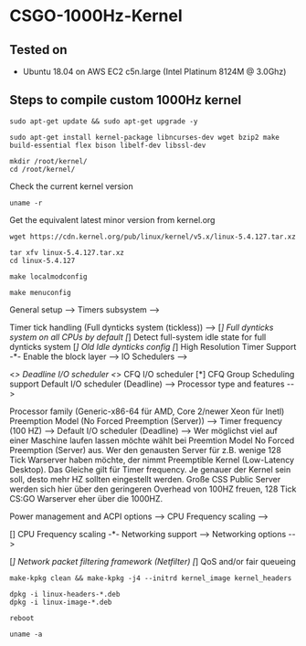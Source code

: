 # CSGO-1000Hz-Kernel

## Tested on

- Ubuntu 18.04 on AWS EC2 c5n.large (Intel Platinum 8124M @ 3.0Ghz)


## Steps to compile custom 1000Hz kernel

```
sudo apt-get update && sudo apt-get upgrade -y
```

```
sudo apt-get install kernel-package libncurses-dev wget bzip2 make build-essential flex bison libelf-dev libssl-dev
```

```
mkdir /root/kernel/
cd /root/kernel/
```

Check the current kernel version
```
uname -r
```

Get the equivalent latest minor version from kernel.org
```
wget https://cdn.kernel.org/pub/linux/kernel/v5.x/linux-5.4.127.tar.xz
```

```
tar xfv linux-5.4.127.tar.xz
cd linux-5.4.127
```

```
make localmodconfig
```

```
make menuconfig
```

General setup -->
Timers subsystem -->

Timer tick handling (Full dynticks system (tickless)) -->
[*] Full dynticks system on all CPUs by default
[*] Detect full-system idle state for full dynticks system
[*] Old Idle dynticks config
[*] High Resolution Timer Support
-*- Enable the block layer --> IO Schedulers -->

<*> Deadline I/O scheduler
<*> CFQ I/O scheduler
[*] CFQ Group Scheduling support
Default I/O scheduler (Deadline) -->
Processor type and features -->

Processor family (Generic-x86-64 für AMD, Core 2/newer Xeon für Inetl)
Preemption Model (No Forced Preemption (Server)) -->
Timer frequency (100 HZ) -->
Default I/O scheduler (Deadline) -->
Wer möglichst viel auf einer Maschine laufen lassen möchte wählt bei Preemtion Model No Forced Preemption (Server) aus. Wer den genausten Server für z.B. wenige 128 Tick Warserver haben möchte, der nimmt Preemptible Kernel (Low-Latency Desktop). Das Gleiche gilt für Timer frequency. Je genauer der Kernel sein soll, desto mehr HZ sollten eingestellt werden. Große CSS Public Server werden sich hier über den geringeren Overhead von 100HZ freuen, 128 Tick CS:GO Warserver eher über die 1000HZ.

Power management and ACPI options -->
CPU Frequency scaling -->

[] CPU Frequency scaling
-*- Networking support -->
Networking options -->

[*] Network packet filtering framework (Netfilter)
[*] QoS and/or fair queueing

```
make-kpkg clean && make-kpkg -j4 --initrd kernel_image kernel_headers
```

```
dpkg -i linux-headers-*.deb
dpkg -i linux-image-*.deb
```

```
reboot
```

```
uname -a
```
